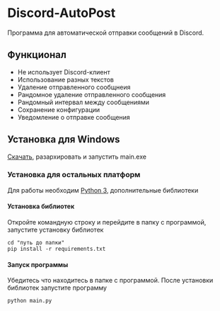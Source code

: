 # Discord-AutoPost
Программа для автоматической отправки сообщений в Discord.

## Функционал
  - Не использует Discord-клиент
  - Использование разных текстов
  - Удаление отправленного сообщнеия
  - Рандомное удаление отправленного сообщения
  - Рандомный интервал между сообщениями
  - Сохранение конфигурации 
  - Уведомление о отправке сообщения
  
## Установка для Windows
  [Скачать](https://github.com/matswuuu/Discord-AutoPost/releases/download/v0.0.1/AutoPost.zip), разархировать и запустить main.exe
 
### Установка для остальных платформ
  Для работы необходим [Python 3](https://www.python.org/downloads/), дополнительные библиотеки
  
#### Установка библиотек
   Откройте командную строку и перейдите в папку с программой, запустите установку библиотек

    cd "путь до папки"
    pip install -r requirements.txt
    
#### Запуск программы
   Убедитесь что находитесь в папке с программой. После установки библиотек запустите программу
     
    python main.py
